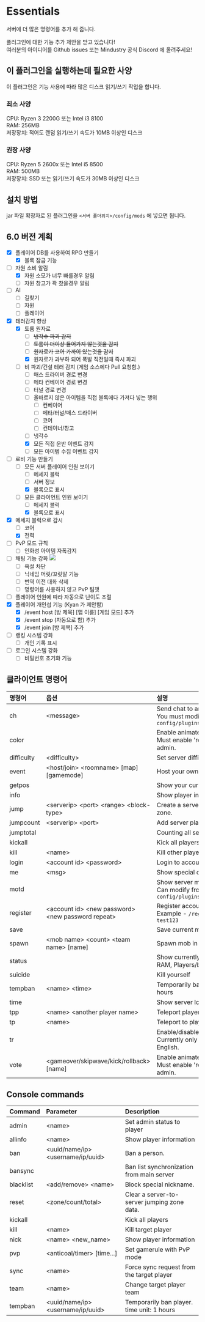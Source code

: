 # Essentials
서버에 더 많은 명령어를 추가 해 줍니다.

플러그인에 대한 기능 추가 제안을 받고 있습니다!<br>
여러분의 아이디어를 Github issues 또는 Mindustry 공식 Discord 에 올려주세요!

## 이 플러그인을 실행하는데 필요한 사양
이 플러그인은 기능 사용에 따라 많은 디스크 읽기/쓰기 작업을 합니다.

### 최소 사양
CPU: Ryzen 3 2200G 또는 Intel i3 8100<br>
RAM: 256MB<br>
저장장치: 적어도 랜덤 읽기/쓰기 속도가 10MB 이상인 디스크

### 권장 사양
CPU: Ryzen 5 2600x 또는 Intel i5 8500<br>
RAM: 500MB<br>
저장장치: SSD 또는 읽기/쓰기 속도가 30MB 이상인 디스크

## 설치 방법
jar 파일 확장자로 된 플러그인을 ``<서버 폴더위치>/config/mods`` 에 넣으면 됩니다.

## 6.0 버전 계획
- [x] 플레이어 DB를 사용하여 RPG 만들기
  - [x] 블록 잠금 기능
- [ ] 자원 소비 알림
  - [x] 자원 소모가 너무 빠를경우 알림
  - [ ] 자원 창고가 꽉 찼을경우 알림
- [ ] AI
  - [ ] 길찾기
  - [ ] 자원
  - [ ] 플레이어
- [x] 테러감지 향상
  - [x] 토륨 원자로
    - [ ] ~~냉각수 파괴 감지~~
    - [ ] ~~토륨이 더이상 들어가지 않는것을 감지~~
    - [ ] ~~원자로가 코어 가까이 있는것을 감지~~
    - [x] 원자로가 과부하 되어 폭발 직전일때 즉시 파괴
  - [ ] 비 파괴/건설 테러 감지 (게임 소스에다 Pull 요청함.)
    - [ ] 매스 드라이버 경로 변경
    - [ ] 메타 컨베이어 경로 변경
    - [ ] 터널 경로 변경
    - [ ] 올바르지 않은 아이템을 직접 블록에다 가져다 넣는 행위
      - [ ] 컨베이어
      - [ ] 메타/터널/매스 드라이버
      - [ ] 코어
      - [ ] 컨테이너/창고
    - [ ] 냉각수
    - [x] 모든 직접 운반 이벤트 감지
    - [ ] 모든 아이템 수집 이벤트 감지
- [ ] 로비 기능 만들기
  - [ ] 모든 서버 플레이어 인원 보이기
    - [ ] 메세지 블럭
    - [ ] 서버 정보
    - [x] 블록으로 표시
  - [ ] 모든 클라이언트 인원 보이기
    - [ ] 메세지 블럭
    - [x] 블록으로 표시
- [x] 메세지 블럭으로 감시
  - [ ] 코어
  - [x] 전력
- [ ] PvP 모드 규칙
  - [ ] 인화성 아이템 자폭감지
- [ ] 채팅 기능 강화 <img src="https://preloaders.evidweb.com/d_file.php?file=images/preloaders/squares.gif">
  - [ ] 욕설 차단
  - [ ] 닉네임 머릿/꼬릿말 기능
  - [ ] 번역 이전 대화 삭제
  - [ ] 명령어를 사용하지 않고 PvP 팀챗
- [ ] 플레이어 인원에 따라 자동으로 난이도 조절
- [x] 플레이어 개인섭 기능 (Kyan 가 제안함)
  - [x] /event host [방 제목] [맵 이름] [게임 모드] 추가
  - [x] /event stop (자동으로 함) 추가
  - [x] /event join [방 제목] 추가
- [ ] 랭킹 시스템 강화
  - [ ] 개인 기록 표시
- [ ] 로그인 시스템 강화
  - [ ] 비밀번호 초기화 기능

## 클라이언트 명령어

| 명령어 | 옵션 | 설명 |
|:---|:---|:--- |
| ch | &lt;message&gt; | Send chat to another server () <br> You must modify the settings in ``config/plugins/Essentials/config.txt`` |
| color |  | Enable animated rainbow nickname. <br> Must enable 'realname' and can use admin. |
| difficulty | &lt;difficulty&gt; | Set server difficulty |
| event | &lt;host/join&gt; &lt;roomname&gt; [map] [gamemode] | Host your own server |
| getpos |  | Show your current position position |
| info |  | Show player information |
| jump | &lt;serverip&gt; &lt;port&gt; &lt;range&gt; &lt;block-type&gt; | Create a server-to-server jumping zone. |
| jumpcount | &lt;serverip&gt; &lt;port&gt; | Add server player counting |
| jumptotal |  | Counting all server players |
| kickall |  | Kick all players without you. |
| kill | &lt;name&gt; | Kill other players |
| login | &lt;account id&gt; &lt;password&gt; | Login to account. |
| me | &lt;msg&gt; | Show special chat format |
| motd |  | Show server motd <br> Can modify from ``config/plugins/Essentials/motd.txt`` |
| register | &lt;account id&gt; &lt;new password&gt; &lt;new password repeat&gt; | Register accoun<br>Example - ``/register test test123 test123`` |
| save |  | Save current map |
| spawn | &lt;mob name&gt; &lt;count&gt; &lt;team name&gt; [name] | Spawn mob in player location |
| status |  | Show currently server status (TPS, RAM, Players/ban count) |
| suicide |  | Kill yourself |
| tempban | &lt;name&gt; &lt;time&gt; | Temporarily ban player. time unit: 1 hours |
| time |  | Show server local time |
| tpp | &lt;name&gt; &lt;another player name&gt; | Teleport player to other players |
| tp | &lt;name&gt; | Teleport to players |
| tr |  | Enable/disable auto translate <br> Currently only support Korean to English. |
| vote | &lt;gameover/skipwave/kick/rollback&gt; [name] | Enable animated rainbow nickname. <br> Must enable 'realname' and can use admin. |

## Console commands

| Command | Parameter | Description |
|:---|:---|:---|
| admin | &lt;name&gt; | Set admin status to player |
| allinfo | &lt;name&gt; | Show player information |
| ban | &lt;uuid/name/ip&gt; &lt;username/ip/uuid&gt; | Ban a person. |
| bansync |  | Ban list synchronization from main server |
| blacklist | &lt;add/remove&gt; &lt;name&gt; | Block special nickname. |
| reset | &lt;zone/count/total&gt; | Clear a server-to-server jumping zone data. |
| kickall |  | Kick all players |
| kill | &lt;name&gt; | Kill target player |
| nick | &lt;name&gt; &lt;new_name&gt; | Show player information |
| pvp | &lt;anticoal/timer&gt; [time...] | Set gamerule with PvP mode |
| sync | &lt;name&gt; | Force sync request from the target player |
| team | &lt;name&gt; | Change target player team |
| tempban | &lt;uuid/name/ip&gt; &lt;username/ip/uuid&gt; | Temporarily ban player. time unit: 1 hours |
